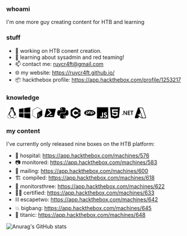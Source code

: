 ### whoami

I'm one more guy creating content for HTB and learning

### stuff

- 🔭 working on HTB conent creation.
- 🌱 learning about sysadmin and red teaming!
- 📫 contact me: ruycr4ft@gmail.com
- 🌐 my website: https://ruycr4ft.github.io/
- 📦 hackthebox profile: https://app.hackthebox.com/profile/1253217

### knowledge

<p align="left">
<a target="blank"><img align="center" src="https://github.com/ruycr4ft/ruycr4ft/blob/main/linux.svg" alt="" height="30" /></a>
<a target="blank"><img align="center" src="https://github.com/ruycr4ft/ruycr4ft/blob/main/windows10.svg" alt="" height="30" /></a>
<a target="blank"><img align="center" src="https://github.com/ruycr4ft/ruycr4ft/blob/main/gnubash.svg" alt="" height="30" /></a>
<a target="blank"><img align="center" src="https://github.com/ruycr4ft/ruycr4ft/blob/main/powershell.svg" alt="" height="30" /></a>
<a target="blank"><img align="center" src="https://github.com/ruycr4ft/ruycr4ft/blob/main/python.svg" alt="" height="30" /></a>
<a target="blank"><img align="center" src="https://github.com/ruycr4ft/ruycr4ft/blob/main/cplusplus.svg" alt="" height="30" /></a>
<a target="blank"><img align="center" src="https://github.com/ruycr4ft/ruycr4ft/blob/main/chsarp.svg" alt="" height="30" /></a>
<a target="blank"><img align="center" src="https://github.com/ruycr4ft/ruycr4ft/blob/main/php.svg" alt="" height="30" /></a>
<a target="blank"><img align="center" src="https://github.com/ruycr4ft/ruycr4ft/blob/main/javascript.svg" alt="" height="30" /></a>
<a target="blank"><img align="center" src="https://github.com/ruycr4ft/ruycr4ft/blob/main/html5.svg" alt="" height="30" /></a>
<a target="blank"><img align="center" src="https://github.com/ruycr4ft/ruycr4ft/blob/main/dotnet.svg" alt="" height="30" /></a>
<a target="blank"><img align="center" src="https://github.com/ruycr4ft/ruycr4ft/blob/main/microsoftazure.svg" alt="" height="30" /></a>
</p>

### my content

I've currently only released nine boxes on the HTB platform:

- 🏥 hospital: https://app.hackthebox.com/machines/576
- 📷 monitored: https://app.hackthebox.com/machines/583
- 📧 mailing: https://app.hackthebox.com/machines/600
- 🏗️ compiled: https://app.hackthebox.com/machines/618
- 🌵 monitorsthree: https://app.hackthebox.com/machines/622
- 🧑‍🎓 certified: https://app.hackthebox.com/machines/633
- ⛓️ escapetwo: https://app.hackthebox.com/machines/642
- 💥 bigbang: https://app.hackthebox.com/machines/645
- 🚢 titanic: https://app.hackthebox.com/machines/648

![Anurag's GitHub stats](https://github-readme-stats.vercel.app/api?username=ruycr4ft&show_icons=true&theme=dark)
